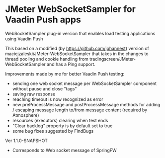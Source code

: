 JMeter WebSocketSampler for Vaadin Push apps
======
WebSocketSampler plug-in version that enables load testing applications using Vaadin Push

This based on a modified (by https://github.com/johannest) version of maciejzaleski/JMeter-WebSocketSampler that takes in the changes to thread pooling and cookie handling from tradingscreen/JMeter-WebSocketSampler and has a Ping support.

Improvements made by me for better Vaadin Push testing:
- sending one web socket message per WebSocketSampler component without pause and close "tags"
- saving raw response
- reaching timeout is now recognized as error
- new preProcessMessage and postProcessMessage methods for adding / escaping message length to/from message content (required by Atmosphere)
- resources (executors) clearing when test ends
- "Clear backlog" property is by default set to true
- some bug fixes suggested by FindBugs


Ver 1.1.0-SNAPSHOT
- Corresponds to Web socket message of SpringFW